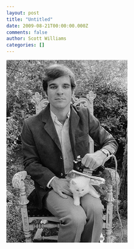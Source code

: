 ```yaml
---
layout: post
title: "Untitled"
date: 2009-08-21T00:00:00.000Z
comments: false
author: Scott Williams
categories: []
---
```

<img src="./1250889415000.jpg">